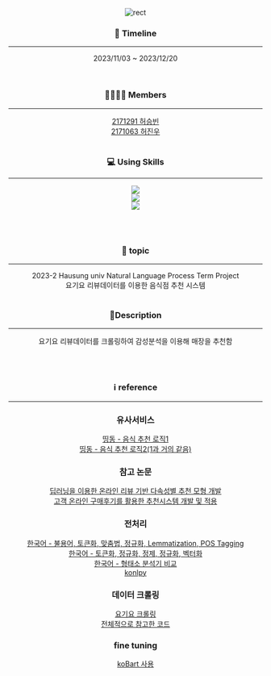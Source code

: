 <div align="center">

![rect](https://capsule-render.vercel.app/api?type=rect&color=gradient&text=요기요%20리뷰데이터를%20이용한%20추천시스템&fontAlign=50&fontSize=55&textBg=false&desc=Natural%20Language%20Process&descAlign=80&descAlignY=80)

### 📆 Timeline

---

2023/11/03 ~ 2023/12/20

<br>

### 👨‍👨‍👦‍👦 Members

---
[2171291 허승빈](https://github.com/sb-111)
<br>
[2171063 허진우](https://github.com/jin3811)
<br><br>

### 💻 Using Skills

---

<img src="https://img.shields.io/badge/Python-3776AB?style=for-the-badge&logo=python&logoColor=white"/> <br>
<img src="https://img.shields.io/badge/PyCharm-000000.svg?&style=for-the-badge&logo=PyCharm&logoColor=white"/><br>
<img src="https://img.shields.io/badge/Made%20with-Jupyter-orange?style=for-the-badge&logo=Jupyter"/><br>

<br><br>

### 🚀 topic

---
2023-2 Hausung univ Natural Language Process Term Project
<br/>
요기요 리뷰데이터를 이용한 음식점 추천 시스템
<br><br>

### 📕Description

---

요기요 리뷰데이터를 크롤링하여 감성분석을 이용해 매장을 추천함

<br><br>

### ℹ️ reference

---
### 유사서비스
[띵동 - 음식 추천 로직1](https://medium.com/honeybees-engineering/띵동-음식-추천-시스템-restaurant-recommender-system-6eef4b5de68b)<br>
[띵동 - 음식 추천 로직2(1과 거의 같음)](https://www.theteams.kr/teams/7224/post/73211)<br>

### 참고 논문
[딥러닝을 이용한 온라인 리뷰 기반 다속성별 추천 모형 개발](https://yeong-jin-data-blog.tistory.com/entry/추천시스템-딥러닝을-이용한-온라인-리뷰-기반-다속성별-추천-모형-개발)<br>
[고객 온라인 구매후기를 활용한 추천시스템 개발 및 적용](https://web.yonsei.ac.kr/dslab/Journal/isr20151.pdf)<br>

### 전처리
[한국어 - 불용어, 토큰화, 맞춤법, 정규화, Lemmatization, POS Tagging](https://velog.io/@jochedda/NLP-자연어-전처리)<br>
[한국어 - 토큰화, 정규화, 정제, 정규화, 벡터화](https://codong.tistory.com/32)<br>
[한국어 - 형태소 분석기 비교](https://jongsky.tistory.com/31)<br>
[konlpy](https://konlpy.org/ko/latest/data/)<br>

### 데이터 크롤링
[요기요 크롤링](https://scaredev.tistory.com/3)<br>
[전체적으로 참고한 코드](https://github.com/silver96/yogiyo_review_sentiment/blob/main/crawl_yogiyo.ipynb)<br>

### fine tuning
[koBart 사용](https://github.com/boostcampaitech3/final-project-level3-nlp-07)

</div>
